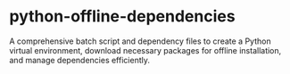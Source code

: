 # python-offline-dependencies
A comprehensive batch script and dependency files to create a Python virtual environment, download necessary packages for offline installation, and manage dependencies efficiently.
